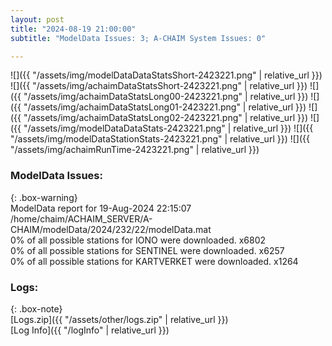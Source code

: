 ```yaml
---
layout: post
title: "2024-08-19 21:00:00"
subtitle: "ModelData Issues: 3; A-CHAIM System Issues: 0"

---
```


![]({{ "/assets/img/modelDataDataStatsShort-2423221.png" | relative_url }})
![]({{ "/assets/img/achaimDataStatsShort-2423221.png" | relative_url }})
![]({{ "/assets/img/achaimDataStatsLong00-2423221.png" | relative_url }})
![]({{ "/assets/img/achaimDataStatsLong01-2423221.png" | relative_url }})
![]({{ "/assets/img/achaimDataStatsLong02-2423221.png" | relative_url }})
![]({{ "/assets/img/modelDataDataStats-2423221.png" | relative_url }})
![]({{ "/assets/img/modelDataStationStats-2423221.png" | relative_url }})
![]({{ "/assets/img/achaimRunTime-2423221.png" | relative_url }})


### ModelData Issues:  
  
{: .box-warning}  
 ModelData report for 19-Aug-2024 22:15:07   
 /home/chaim/ACHAIM_SERVER/A-CHAIM/modelData/2024/232/22/modelData.mat   
 0% of all possible stations for IONO were downloaded. x6802   
 0% of all possible stations for SENTINEL were downloaded. x6257   
 0% of all possible stations for KARTVERKET were downloaded. x1264   
  


### Logs:  
  
{: .box-note}  
[Logs.zip]({{ "/assets/other/logs.zip" | relative_url }})  
[Log Info]({{ "/logInfo" | relative_url }})  

